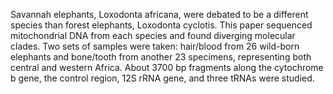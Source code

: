 Savannah elephants, Loxodonta africana, were debated to be a different species than forest elephants, Loxodonta cyclotis. This paper sequenced mitochondrial DNA from each species and found diverging molecular clades. 
Two sets of samples were taken: hair/blood from 26 wild-born elephants and bone/tooth from another 23 specimens, representing both central and western Africa. 
About 3700 bp fragments along the cytochrome b gene, the control region, 12S rRNA gene, and three tRNAs were studied.
